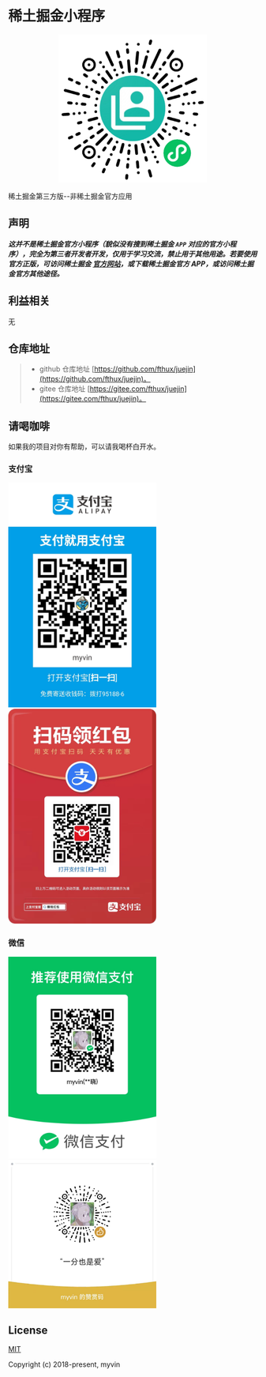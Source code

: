 # 稀土掘金小程序

<p align='center'>
  <img src='./materials/miniqrcode.jpg' style='width:300px;'>
</p>

稀土掘金第三方版--非稀土掘金官方应用

## 声明

***这并不是稀土掘金官方小程序（貌似没有搜到稀土掘金 `APP` 对应的官方小程序），完全为第三者开发者开发，仅用于学习交流，禁止用于其他用途。若要使用官方正版，可访问稀土掘金 [官方网站](https://juejin.cn/)，或下载稀土掘金官方 APP，或访问稀土掘金官方其他途径。***

## 利益相关

无

## 仓库地址
> * github 仓库地址 [https://github.com/fthux/juejin](https://github.com/fthux/juejin)。
> * gitee 仓库地址 [https://gitee.com/fthux/juejin](https://gitee.com/fthux/juejin)。

## 请喝咖啡

如果我的项目对你有帮助，可以请我喝杯白开水。

### 支付宝

<img src='./materials/ali_pay_code.jpeg' style='width:300px;'>

<img src='./materials/ali_bonus_code.jpeg' style='width:300px;'>

### 微信

<img src='./materials/wechat_pay_code.jpeg' style='width:300px;'>

<img src='./materials/wechat_like_code.jpeg' style='width:300px;'>

## License

[MIT](http://opensource.org/licenses/MIT)

Copyright (c) 2018-present, myvin

